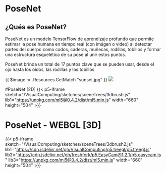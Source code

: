 # PoseNet
## ¿Qués es PoseNet?
PoseNet es un modelo TensorFlow de aprendizaje profundo que permite estimar la pose humana en tiempo real (con imágen o video) al detectar partes del cuerpo como codos, caderas, muñecas, rodillas, tobillos y formar una estructura esquelética de su pose al unir estos puntos.

PoseNet brinda un total de 17 puntos clave que se pueden usar, desde el ojo hasta los oídos, las rodillas y los tobillos.

{{ $image := .Resources.GetMatch "sunset.jpg" }}
<img src="{{ $image.RelPermalink }}" width="{{ $image.Width }}" height="{{ $image.Height }}">

#PoseNet [2D]
{{< p5-iframe sketch="/VisualComputing/sketches/sceneTrees/3dbrush.js" lib1="https://unpkg.com/ml5@0.4.2/dist/ml5.min.js" width="660" height="504" >}}

# PoseNet - WEBGL [3D]
{{< p5-iframe sketch="/VisualComputing/sketches/sceneTrees/3dbrush2.js" lib1="https://cdn.jsdelivr.net/gh/VisualComputing/p5.treegl/p5.treegl.js" lib2="https://cdn.jsdelivr.net/gh/freshfork/p5.EasyCam@1.2.1/p5.easycam.js" lib3="https://unpkg.com/ml5@0.4.2/dist/ml5.min.js" width="660" height="504" >}}